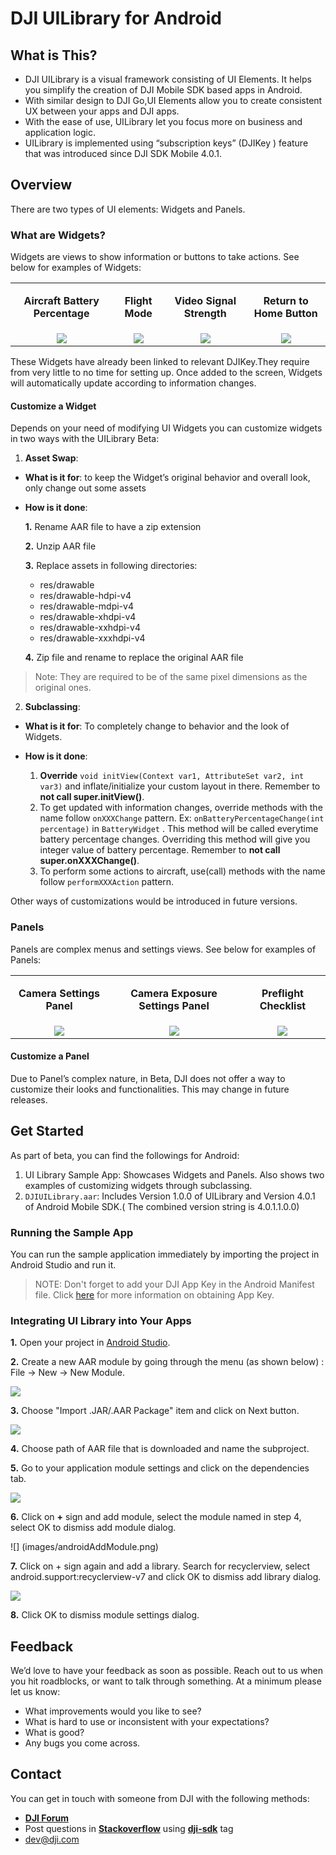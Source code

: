 # DJI UILibrary for Android

## What is This?

* DJI UILibrary is a visual framework consisting of UI Elements. It helps you simplify the creation of DJI Mobile SDK based apps in Android.
* With similar design to DJI Go,UI Elements allow you to create consistent UX between your apps and DJI apps.
* With the ease of use, UILibrary let you focus more on business and application logic. 
* UILibrary is implemented using “subscription keys” (DJIKey ) feature that was introduced since DJI SDK Mobile 4.0.1.

## Overview

There are two types of UI elements: Widgets and Panels.

### What are Widgets?

Widgets are views to show information or buttons to take actions. See below for examples of Widgets:

<html>

<table class="table-pictures">

  <tr valign="top">
    <td><font style="font-weight:bold" align="center"><p>Aircraft Battery Percentage </p></td>
    <td><font style="font-weight:bold" align="center"><p>Flight Mode </p></td>
    <td><font style="font-weight:bold" align="center"><p>Video Signal Strength </p></td>
    <td><font style="font-weight:bold" align="center"><p>Return to Home Button </p></td>
  </tr>

  <tr>
    <td align="center"><img src="./images/battery.png"></td>
    <td align="center"><img src="./images/flyingMode.png"></td>
    <td align="center"><img src="./images/videoSignal.png"></td>
    <td align="center"><img src="./images/returnHome.png"></td>
  </tr>

</table>
</html>

These Widgets have already been linked to relevant DJIKey.They require from very little to no time for setting up. Once added to the screen, Widgets will automatically update according to information changes.

#### Customize a Widget

Depends on your need of modifying UI Widgets you can customize widgets in two ways with the UILibrary Beta:

1) **Asset Swap**:

- **What is it for**: to keep the Widget’s original behavior and overall look, only change out some assets

- **How is it done**:

   **1.** Rename AAR file to have a zip extension 

   **2.** Unzip AAR file
   
   **3.** Replace assets in following directories:

   - res/drawable 
   - res/drawable-hdpi-v4 
   - res/drawable-mdpi-v4 
   - res/drawable-xhdpi-v4 
   - res/drawable-xxhdpi-v4 
   - res/drawable-xxxhdpi-v4

   **4.** Zip file and rename to replace the original AAR file

> Note: They are required to be of the same pixel dimensions as the original ones.

2) **Subclassing**:

- **What is it for**: To completely change to behavior and the look of Widgets.
- **How is it done**:

  1. **Override** `void initView(Context var1, AttributeSet var2, int var3)` and inflate/initialize your custom layout in there. Remember to **not call super.initView()**.
  2. To get updated with information changes, override methods with the name follow `onXXXChange` pattern. Ex: `onBatteryPercentageChange(int percentage)` in `BatteryWidget` . This method will be called everytime battery percentage changes. Overriding this method will give you integer value of battery percentage. Remember to **not call super.onXXXChange()**.
  3. To perform some actions to aircraft, use(call) methods with the name follow `performXXXAction` pattern. 

Other ways of customizations would be introduced in future versions.

### Panels

Panels are complex menus and settings views. See below for examples of Panels:

<html>

<table class="table-pictures">

  <tr valign="top">
    <td><font style="font-weight:bold" align="center"><p>Camera Settings Panel </p></td>
    <td><font style="font-weight:bold" align="center"><p>Camera Exposure Settings Panel </p></td>
    <td><font style="font-weight:bold" align="center"><p>Preflight Checklist </p></td>
  </tr>

  <tr>
    <td align="center"><img src="./images/cameraSettingsPanel.png"></td>
    <td align="center"><img src="./images/exposureSettingsPanel.png"></td>
    <td align="center"><img src="./images/preflightChecklistPanel.png"></td>
  </tr>

</table>
</html>

#### Customize a Panel

Due to Panel’s complex nature, in Beta, DJI does not offer a way to customize their looks and functionalities. This may change in future releases.

## Get Started

As part of beta, you can find the followings for Android:

1. UI Library Sample App: Showcases Widgets and Panels. Also shows two examples of customizing widgets through subclassing.
2. `DJIUILibrary.aar`: Includes Version 1.0.0 of UILibrary and Version 4.0.1 of Android Mobile SDK.( The combined version string is 4.0.1.1.0.0)

### Running the Sample App

You can run the sample application immediately by importing the project in Android Studio and run it. 

> NOTE: Don't forget to add your DJI App Key in the Android Manifest file. Click [here](https://developer.dji.com/mobile-sdk/documentation/quick-start/index.html#generate-an-app-key) for more information on obtaining App Key.

### Integrating UI Library into Your Apps

**1.** Open your project in [Android Studio](https://developer.android.com/studio/index.html).

**2.** Create a new AAR module by going through the menu (as shown below) : File -> New -> New Module.

![](images/androidNewModule.png)

**3.** Choose "Import .JAR/.AAR Package" item and click on Next button.

![](images/androidImportAar.png)

**4.** Choose path of AAR file that is downloaded and name the subproject.

**5.** Go to your application module settings and click on the dependencies tab.

![](images/androidModuleSettings.png)

**6.** Click on **+** sign and add module, select the module named in step 4, select OK to dismiss add module dialog.

![] (images/androidAddModule.png)

**7.** Click on + sign again and add a library. Search for recyclerview, select android.support:recyclerview-v7 and click OK to dismiss add library dialog.

![](images/androidRecycler.png)

**8.** Click OK to dismiss module settings dialog.

## Feedback

We’d love to have your feedback as soon as possible. Reach out to us when you hit roadblocks, or want to talk through something. At a minimum please let us know:

- What improvements would you like to see?
- What is hard to use or inconsistent with your expectations?
- What is good?
- Any bugs you come across.

## Contact

You can get in touch with someone from DJI with the following methods:

- [**DJI Forum**](http://forum.dev.dji.com/en)
- Post questions in [**Stackoverflow**](http://stackoverflow.com) using [**dji-sdk**](http://stackoverflow.com/questions/tagged/dji-sdk) tag
- dev@dji.com



